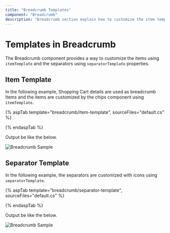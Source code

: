 ```yaml
---
title: "Breadcrumb Templates"
component: "Breadcrumb"
description: "Breadcrumb section explain how to customize the item template and separator template to the breadcrumb items."
---
```


# Templates in Breadcrumb

The Breadcrumb component provides a way to customize the items using `itemTemplate` and the separators using `separatorTemplate` properties.

## Item Template

In the following example, Shopping Cart details are used as breadcrumb Items and the items are customized by the chips component using `itemTemplate`.

{% aspTab template="breadcrumb/item-template", sourceFiles="default.cs" %}

{% endaspTab %}

Output be like the below.

![Breadcrumb Sample](./images/item-template.PNG)

## Separator Template

In the  following example, the separators are customized with icons using `separatorTemplate`.

{% aspTab template="breadcrumb/separator-template", sourceFiles="default.cs" %}

{% endaspTab %}

Output be like the below.

![Breadcrumb Sample](./images/separator-template.PNG)